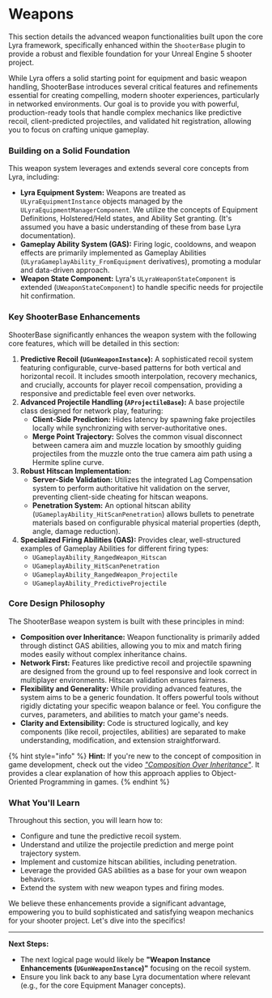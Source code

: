 # Weapons

This section details the advanced weapon functionalities built upon the core Lyra framework, specifically enhanced within the `ShooterBase` plugin to provide a robust and flexible foundation for your Unreal Engine 5 shooter project.

While Lyra offers a solid starting point for equipment and basic weapon handling, ShooterBase introduces several critical features and refinements essential for creating compelling, modern shooter experiences, particularly in networked environments. Our goal is to provide you with powerful, production-ready tools that handle complex mechanics like predictive recoil, client-predicted projectiles, and validated hit registration, allowing you to focus on crafting unique gameplay.

### Building on a Solid Foundation

This weapon system leverages and extends several core concepts from Lyra, including:

* **Lyra Equipment System:** Weapons are treated as `ULyraEquipmentInstance` objects managed by the `ULyraEquipmentManagerComponent`. We utilize the concepts of Equipment Definitions, Holstered/Held states, and Ability Set granting. (It's assumed you have a basic understanding of these from base Lyra documentation).
* **Gameplay Ability System (GAS):** Firing logic, cooldowns, and weapon effects are primarily implemented as Gameplay Abilities (`ULyraGameplayAbility_FromEquipment` derivatives), promoting a modular and data-driven approach.
* **Weapon State Component:** Lyra's `ULyraWeaponStateComponent` is extended (`UWeaponStateComponent`) to handle specific needs for projectile hit confirmation.

### Key ShooterBase Enhancements

ShooterBase significantly enhances the weapon system with the following core features, which will be detailed in this section:

1. **Predictive Recoil (`UGunWeaponInstance`):** A sophisticated recoil system featuring configurable, curve-based patterns for both vertical and horizontal recoil. It includes smooth interpolation, recovery mechanics, and crucially, accounts for player recoil compensation, providing a responsive and predictable feel even over networks.
2. **Advanced Projectile Handling (`AProjectileBase`):** A base projectile class designed for network play, featuring:
   * **Client-Side Prediction:** Hides latency by spawning fake projectiles locally while synchronizing with server-authoritative ones.
   * **Merge Point Trajectory:** Solves the common visual disconnect between camera aim and muzzle location by smoothly guiding projectiles from the muzzle onto the true camera aim path using a Hermite spline curve.
3. **Robust Hitscan Implementation:**
   * **Server-Side Validation:** Utilizes the integrated Lag Compensation system to perform authoritative hit validation on the server, preventing client-side cheating for hitscan weapons.
   * **Penetration System:** An optional hitscan ability (`UGameplayAbility_HitScanPenetration`) allows bullets to penetrate materials based on configurable physical material properties (depth, angle, damage reduction).
4. **Specialized Firing Abilities (GAS):** Provides clear, well-structured examples of Gameplay Abilities for different firing types:
   * `UGameplayAbility_RangedWeapon_Hitscan`
   * `UGameplayAbility_HitScanPenetration`
   * `UGameplayAbility_RangedWeapon_Projectile`
   * `UGameplayAbility_PredictiveProjectile`

### Core Design Philosophy

The ShooterBase weapon system is built with these principles in mind:

* **Composition over Inheritance:** Weapon functionality is primarily added through distinct GAS abilities, allowing you to mix and match firing modes easily without complex inheritance chains.
* **Network First:** Features like predictive recoil and projectile spawning are designed from the ground up to feel responsive and look correct in multiplayer environments. Hitscan validation ensures fairness.
* **Flexibility and Generality:** While providing advanced features, the system aims to be a generic foundation. It offers powerful tools without rigidly dictating your specific weapon balance or feel. You configure the curves, parameters, and abilities to match your game's needs.
* **Clarity and Extensibility:** Code is structured logically, and key components (like recoil, projectiles, abilities) are separated to make understanding, modification, and extension straightforward.

{% hint style="info" %}
**Hint:** If you're new to the concept of composition in game development, check out the video [_"Composition Over Inheritance"_](https://www.youtube.com/watch?v=HNzP1aLAffM). It provides a clear explanation of how this approach applies to Object-Oriented Programming in games.
{% endhint %}

### What You'll Learn

Throughout this section, you will learn how to:

* Configure and tune the predictive recoil system.
* Understand and utilize the projectile prediction and merge point trajectory system.
* Implement and customize hitscan abilities, including penetration.
* Leverage the provided GAS abilities as a base for your own weapon behaviors.
* Extend the system with new weapon types and firing modes.

We believe these enhancements provide a significant advantage, empowering you to build sophisticated and satisfying weapon mechanics for your shooter project. Let's dive into the specifics!

***

**Next Steps:**

* The next logical page would likely be **"Weapon Instance Enhancements (`UGunWeaponInstance`)"** focusing on the recoil system.
* Ensure you link back to any base Lyra documentation where relevant (e.g., for the core Equipment Manager concepts).
